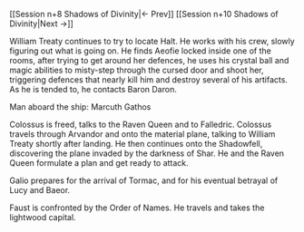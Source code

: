 [[Session n+8 Shadows of Divinity|<- Prev]]
[[Session n+10 Shadows of Divinity|Next ->]]

William Treaty continues to try to locate Halt. He works with his crew, slowly figuring out what is going on. He finds Aeofie locked inside one of the rooms, after trying to get around her defences, he uses his crystal ball and magic abilities to misty-step through the cursed door and shoot her, triggering defences that nearly kill him and destroy several of his artifacts. As he is tended to, he contacts Baron Daron. 

Man aboard the ship: Marcuth Gathos

Colossus is freed, talks to the Raven Queen and to Falledric. Colossus travels through Arvandor and onto the material plane, talking to William Treaty shortly after landing. He then continues onto the Shadowfell, discovering the plane invaded by the darkness of Shar. He and the Raven Queen formulate a plan and get ready to attack.

Galio prepares for the arrival of Tormac, and for his eventual betrayal of Lucy and Baeor. 

Faust is confronted by the Order of Names. He travels and takes the lightwood capital.

